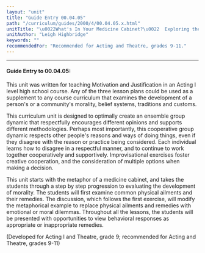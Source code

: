 ```yaml
---
layout: "unit"
title: "Guide Entry 00.04.05"
path: "/curriculum/guides/2000/4/00.04.05.x.html"
unitTitle: "\u0022What's In Your Medicine Cabinet?\u0022  Exploring the Cultural Heritage of Our Personal Belief Systems"
unitAuthor: "Leigh Highbridge"
keywords: ""
recommendedFor: "Recommended for Acting and Theatre, grades 9-11."
---
```

<body>
<hr/>
<h4>
Guide Entry to 00.04.05:
</h4>
This unit was written for teaching Motivation and Justification in an Acting I level high school course.  Any of the three lesson plans could be used as a supplement to any course curriculum that examines the development of a person's or a community's morality, belief systems, traditions and customs.
<p>
This curriculum unit is designed to optimally create an ensemble group dynamic that respectfully encourages different opinions and supports different methodologies.  Perhaps most importantly, this cooperative group dynamic respects other people's reasons and ways of doing things, even if they disagree with the reason or practice being considered.  Each individual learns how to disagree in a respectful manner, and to continue to work together cooperatively and supportively.  Improvisational exercises foster creative cooperation, and the consideration of multiple options when making a decision.
</p>
<p>
This unit starts with the metaphor of a medicine cabinet, and takes the students through a step by step progression to evaluating the development of morality. The students will first examine common physical ailments and their remedies.  The discussion, which follows the first exercise, will modify the metaphorical example to replace physical ailments and remedies with emotional or moral dilemmas.  Throughout all the lessons, the students will be presented with opportunities to view behavioral responses as appropriate or inappropriate remedies.
</p>
<p>
(Developed for Acting I and Theatre, grade 9; recommended for Acting and Theatre, grades 9-11)
</p>
</body>
